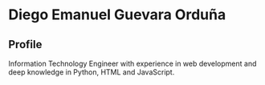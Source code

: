 # Diego Emanuel Guevara Orduña
## Profile

Information Technology Engineer with experience in web development and deep knowledge in Python,
HTML and JavaScript.